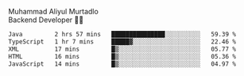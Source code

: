 Muhammad Aliyul Murtadlo
<br>
Backend Developer 👨‍💻
<br>
<!--START_SECTION:waka-->

```txt
Java         2 hrs 57 mins   ███████████████░░░░░░░░░░   59.39 %
TypeScript   1 hr 7 mins     █████▓░░░░░░░░░░░░░░░░░░░   22.46 %
XML          17 mins         █▒░░░░░░░░░░░░░░░░░░░░░░░   05.77 %
HTML         16 mins         █▒░░░░░░░░░░░░░░░░░░░░░░░   05.36 %
JavaScript   14 mins         █▒░░░░░░░░░░░░░░░░░░░░░░░   04.97 %
```

<!--END_SECTION:waka-->
